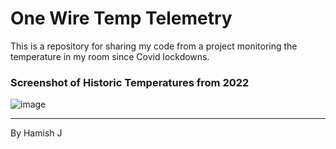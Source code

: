# One Wire Temp Telemetry

This is a repository for sharing my code from a project monitoring the temperature in my room since Covid lockdowns. 

### Screenshot of Historic Temperatures from 2022
![image]()

---
By Hamish J
